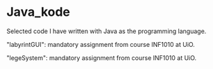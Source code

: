 # Java_kode
Selected code I have written with Java as the programming language.


"labyrintGUI": mandatory assignment from course INF1010 at UiO. 

"legeSystem": mandatory assignment from course INF1010 at UiO.
